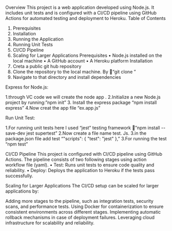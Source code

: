 Overview
This project is a web application developed using Node.js. It includes unit tests and is configured with a CI/CD pipeline using GitHub Actions for automated testing and deployment to Heroku.
Table of Contents
1.	Prerequisites
2.	Installation
3.	Running the Application
4.	Running Unit Tests
5.	CI/CD Pipeline
6.	Scaling for Larger Applications
Prerequisites
•	Node.js installed on the local machine
•	A GitHub account
•	A Heroku platform
Installation
1.	Creta a public git hub repository 
2.	Clone the repository to the local machine. By “git clone <repo url>”
3.	Navigate to that directory and install dependencies  


Express for Node.js:

1.through VC code we will create the node app .
2.Initialize a new Node.js project by running:”npm init”
3. Install the express package “npm install express”
4.Now creat the app file “ex.app.js”

Run Unit Test:

1.For running unit tests here I used “jest” testing framework
”npm install --save-dev jest supertest”
2.Now create a file name test. Js.
3.in the package.json file add test “"scripts": {
  "test": "jest"
},”
3.For running the test “npm test”

CI/CD Pipeline
This project is configured with  CI/CD pipeline using GitHub Actions. The pipeline consists of two following stages using action workflow file (yaml).
•	Test: Runs unit tests to ensure code quality and reliability.
•	Deploy: Deploys the application to Heroku if the tests pass successfully.

Scaling for Larger Applications
The CI/CD setup can be scaled for larger applications by:

Adding more stages to the pipeline, such as integration tests, security scans, and performance tests.
Using Docker for containerization to ensure consistent environments across different stages.
Implementing automatic rollback mechanisms in case of deployment failures.
Leveraging cloud infrastructure for scalability and reliability.
